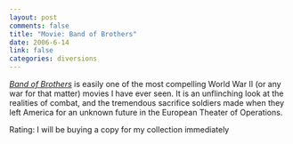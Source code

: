 ```yaml
--- 
layout: post
comments: false
title: "Movie: Band of Brothers"
date: 2006-6-14
link: false
categories: diversions
---
```

<i><a href="http://imdb.com/title/tt0185906/" title="Band of Brothers">Band of Brothers</a></i> is easily one of the most compelling World War II (or any war for that matter) movies I have ever seen. It is an unflinching look at the realities of combat, and the tremendous sacrifice soldiers made when they left America for an unknown future in the European Theater of Operations.

Rating: I will be buying a copy for my collection immediately
